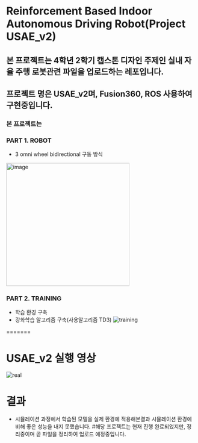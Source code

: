 # Reinforcement Based Indoor Autonomous Driving Robot(Project USAE_v2)

## 본 프로젝트는 4학년 2학기 캡스톤 디자인 주제인 실내 자율 주행 로봇관련 파일을 업로드하는 레포입니다.

## 프로젝트 명은 USAE_v2며, Fusion360, ROS 사용하여 구현중입니다.
### 본 프로젝트는 
### PART 1. ROBOT
- 3 omni wheel bidirectional 구동 방식
<img width="327" alt="image" src="https://github.com/kMinsAlgorithm/USAE_V2/assets/84526709/c8de5079-5657-43a4-a2fd-376e924a8433">


### PART 2. TRAINING
- 학습 환경 구축
- 강화학습 알고리즘 구축(사용알고리즘 TD3)
![training](https://github.com/kMinsAlgorithm/USAE_V2/assets/84526709/cf16f518-db8b-44fb-95a3-0a218f34cf59)

=======
# USAE_v2 실행 영상
![real](https://github.com/kMinsAlgorithm/USAE_V2/assets/84526709/9b963415-794d-4ead-a8b3-ad93ac7fd020)

# 결과
- 시뮬레이션 과정에서 학습된 모델을 실제 환경에 적용해본결과 시뮬레이션 환경에 비해 좋은 성능을 내지 못했습니다.
#해당 프로젝트는 현재 진행 완료되었지만, 정리중이며 곧 파일을 정리하여 업로드 예정중입니다.
